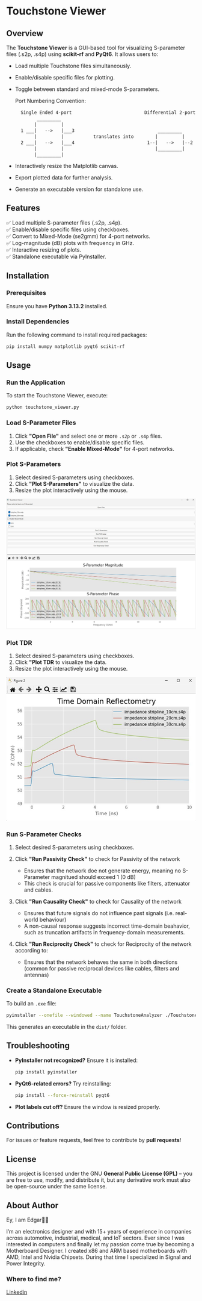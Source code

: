 # Touchstone Viewer

## Overview
The **Touchstone Viewer** is a GUI-based tool for visualizing S-parameter files (.s2p, .s4p) using **scikit-rf** and **PyQt6**. It allows users to:

- Load multiple Touchstone files simultaneously.
- Enable/disable specific files for plotting.
- Toggle between standard and mixed-mode S-parameters.
  
  Port Numbering Convention:
  ```
    Single Ended 4-port                           Differential 2-port
          _________                                 
         |         |                                
    1 ___|   -->   |___3                               _________
         |         |           translates into        |         |
    2 ___|   -->   |___4                           1--|   -->   |--2
         |         |                                  |_________|
         |_________|
  ```


- Interactively resize the Matplotlib canvas.
- Export plotted data for further analysis.
- Generate an executable version for standalone use.

## Features
✅ Load multiple S-parameter files (.s2p, .s4p).  
✅ Enable/disable specific files using checkboxes.  
✅ Convert to Mixed-Mode (se2gmm) for 4-port networks.  
✅ Log-magnitude (dB) plots with frequency in GHz.  
✅ Interactive resizing of plots.  
✅ Standalone executable via PyInstaller.  

## Installation
### Prerequisites
Ensure you have **Python 3.13.2** installed.

### Install Dependencies
Run the following command to install required packages:
```sh
pip install numpy matplotlib pyqt6 scikit-rf
```

## Usage
### Run the Application
To start the Touchstone Viewer, execute:
```sh
python touchstone_viewer.py
```

### Load S-Parameter Files
1. Click **"Open File"** and select one or more `.s2p` or `.s4p` files.
2. Use the checkboxes to enable/disable specific files.
3. If applicable, check **"Enable Mixed-Mode"** for 4-port networks. 

### Plot S-Parameters
1. Select desired S-parameters using checkboxes.
2. Click **"Plot S-Parameters"** to visualize the data.
3. Resize the plot interactively using the mouse.

![GUI](images/GUI.jpg)

### Plot TDR
1. Select desired S-parameters using checkboxes.
2. Click **"Plot TDR** to visualize the data.
3. Resize the plot interactively using the mouse.

![TDR](images/TDR.jpg)


### Run S-Parameter Checks
1. Select desired S-parameters using checkboxes.
2. Click **"Run Passivity Check"** to check for Passivity of the network
   - Ensures that the network doe not generate energy, meaning no S-Parameter magnitued should exceed 1 (0 dB)
   - This check is crucial for passive components like filters, attenuator and cables.

3. Click **"Run Causality Check"** to check for Causality of the network
   - Ensures that future signals do not influence past signals (i.e. real-world behaviour)
   - A non-causal response suggests incorrect time-domain beahavior, such as truncation artifacts in frequency-domain measurements.

4. Click **"Run Reciprocity Check"** to check for Reciprocity of the network according to:
   - Ensures that the network behaves the same in both directions (common for passive reciprocal devices like cables, filters and antennas)

### Create a Standalone Executable
To build an `.exe` file:
```sh
pyinstaller --onefile --windowed --name TouchstoneAnalyzer ./TouchstoneAnalyzer.py
```
This generates an executable in the `dist/` folder.

## Troubleshooting
- **PyInstaller not recognized?** Ensure it is installed:
  ```sh
  pip install pyinstaller
  ```
- **PyQt6-related errors?** Try reinstalling:
  ```sh
  pip install --force-reinstall pyqt6
  ```
- **Plot labels cut off?** Ensure the window is resized properly.

## Contributions
For issues or feature requests, feel free to contribute by **pull requests**!

## License
This project is licensed under the GNU **General Public License (GPL)** – you are free to use, modify, and distribute it, but any derivative work must also be open-source under the same license.

## About Author
Ey, I am Edgar👋🏼

I’m an electronics designer and with 15+ years of experience in companies across automotive, industrial, medical, and IoT sectors. Ever since I was interested in computers and finally let my passion come true by becoming a Motherboard Designer. I created x86 and ARM based motherboards with AMD, Intel and Nvidia Chipsets. During that time I specialized in Signal and Power Integrity. 

### Where to find me?
[Linkedin](https://de.linkedin.com/in/edgar-merger-09704411a)